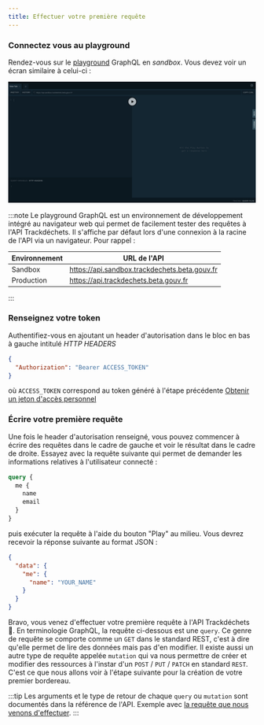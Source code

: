 ```yaml
---
title: Effectuer votre première requête
---
```


### Connectez vous au playground


Rendez-vous sur le [playground](https://api.sandbox.trackdechets.beta.gouv.fr) GraphQL en *sandbox*. Vous devez voir un écran similaire à celui-ci :

![playground](../../../static/img/playground.png)

:::note
Le playground GraphQL est un environnement de développement intégré au navigateur web qui permet de facilement tester des requêtes à l'API Trackdéchets.
Il s'affiche par défaut lors d'une connexion à la racine de l'API via un navigateur. Pour rappel :

| Environnement | URL de l'API |
|-------------| -----|
| Sandbox | https://api.sandbox.trackdechets.beta.gouv.fr  |
| Production | https://api.trackdechets.beta.gouv.fr |
:::

### Renseignez votre token

Authentifiez-vous en ajoutant un header d'autorisation dans le bloc en bas à gauche intitulé *HTTP HEADERS*

```json
{
  "Authorization": "Bearer ACCESS_TOKEN"
}
```

où `ACCESS_TOKEN` correspond au token généré à l'étape précédente [Obtenir un jeton d'accès personnel](./access-token)


### Écrire votre première requête

Une fois le header d'autorisation renseigné, vous pouvez commencer à écrire des requêtes dans le cadre de gauche et voir le résultat dans le cadre de droite. Essayez avec la requête suivante qui permet de demander les informations relatives à l'utilisateur connecté :

```graphql
query {
  me {
    name
    email
  }
}
```

puis exécuter la requête à l'aide du bouton "Play" au milieu. Vous devrez recevoir la réponse suivante au format JSON :

```json
{
  "data": {
    "me": {
      "name": "YOUR_NAME"
    }
  }
}
```

Bravo, vous venez d'effectuer votre première requête à l'API Trackdéchets 🎉. En terminologie GraphQL, la requête ci-dessous est une `query`. Ce genre de requête se comporte comme un `GET` dans le standard REST, c'est à dire qu'elle permet de lire des données mais pas d'en modifier. Il existe aussi un autre type de requête appelée `mutation` qui va nous permettre de créer et modifier des ressources à l'instar d'un `POST` / `PUT` / `PATCH` en standard `REST`. C'est ce que nous allons voir à l'étape suivante pour la création de votre premier bordereau.

:::tip
Les arguments et le type de retour de chaque `query` ou `mutation` sont documentés dans la référence de l'API. Exemple avec [la requête que nous venons d'effectuer](../../reference/api-reference/user-company/queries.md#me).
:::


